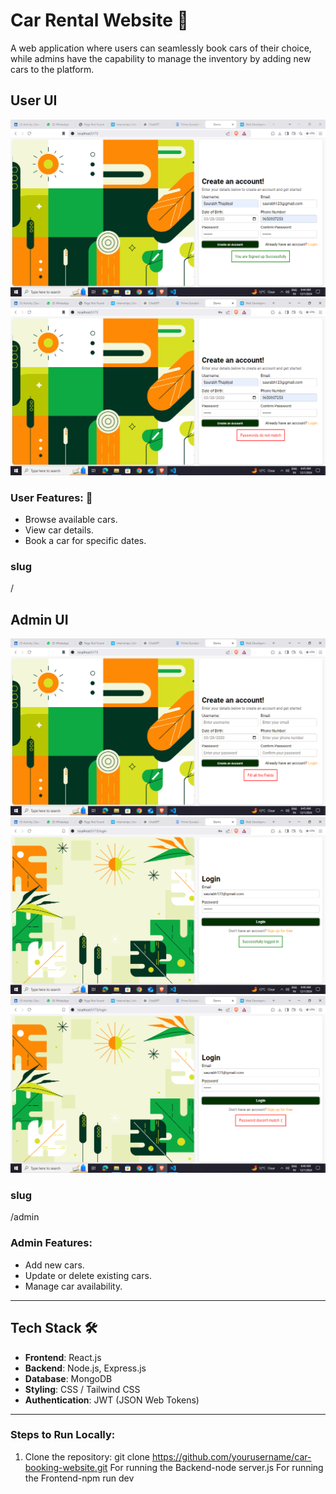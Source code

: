 # Car Rental Website 🚗
A web application where users can seamlessly book cars of their choice, while admins have the capability to manage the inventory by adding new cars to the platform. 


## User UI
![Car login](Images/Image1.png)
![Car Ui](Images/Image2.png)

### User Features: 🌟
- Browse available cars.
- View car details.
- Book a car for specific dates.

### slug
/

## Admin UI
![Admin 1](Images/Image3.png)
![Admin 2](Images/Image4.png)
![Admin 3](Images/Image5.png)

### slug
/admin
### Admin Features:
- Add new cars.
- Update or delete existing cars.
- Manage car availability.

---

## Tech Stack 🛠️

- **Frontend**: React.js 
- **Backend**: Node.js, Express.js
- **Database**: MongoDB
- **Styling**: CSS / Tailwind CSS
- **Authentication**: JWT (JSON Web Tokens)
---

### Steps to Run Locally:
1. Clone the repository:
   git clone https://github.com/yourusername/car-booking-website.git
   For running the Backend-node server.js
   For running the Frontend-npm run dev

